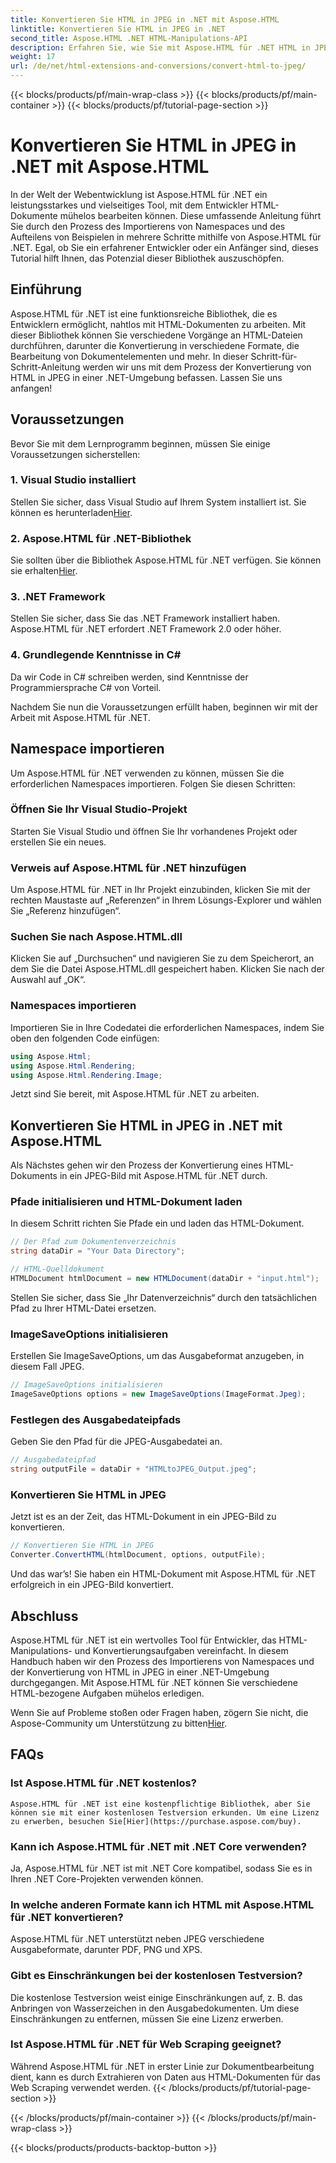 ```yaml
---
title: Konvertieren Sie HTML in JPEG in .NET mit Aspose.HTML
linktitle: Konvertieren Sie HTML in JPEG in .NET
second_title: Aspose.HTML .NET HTML-Manipulations-API
description: Erfahren Sie, wie Sie mit Aspose.HTML für .NET HTML in JPEG in .NET konvertieren. Eine Schritt-für-Schritt-Anleitung zur Nutzung der Leistungsfähigkeit von Aspose.HTML für .NET.
weight: 17
url: /de/net/html-extensions-and-conversions/convert-html-to-jpeg/
---
```


{{< blocks/products/pf/main-wrap-class >}}
{{< blocks/products/pf/main-container >}}
{{< blocks/products/pf/tutorial-page-section >}}

# Konvertieren Sie HTML in JPEG in .NET mit Aspose.HTML


In der Welt der Webentwicklung ist Aspose.HTML für .NET ein leistungsstarkes und vielseitiges Tool, mit dem Entwickler HTML-Dokumente mühelos bearbeiten können. Diese umfassende Anleitung führt Sie durch den Prozess des Importierens von Namespaces und des Aufteilens von Beispielen in mehrere Schritte mithilfe von Aspose.HTML für .NET. Egal, ob Sie ein erfahrener Entwickler oder ein Anfänger sind, dieses Tutorial hilft Ihnen, das Potenzial dieser Bibliothek auszuschöpfen.

## Einführung

Aspose.HTML für .NET ist eine funktionsreiche Bibliothek, die es Entwicklern ermöglicht, nahtlos mit HTML-Dokumenten zu arbeiten. Mit dieser Bibliothek können Sie verschiedene Vorgänge an HTML-Dateien durchführen, darunter die Konvertierung in verschiedene Formate, die Bearbeitung von Dokumentelementen und mehr. In dieser Schritt-für-Schritt-Anleitung werden wir uns mit dem Prozess der Konvertierung von HTML in JPEG in einer .NET-Umgebung befassen. Lassen Sie uns anfangen!

## Voraussetzungen

Bevor Sie mit dem Lernprogramm beginnen, müssen Sie einige Voraussetzungen sicherstellen:

### 1. Visual Studio installiert
 Stellen Sie sicher, dass Visual Studio auf Ihrem System installiert ist. Sie können es herunterladen[Hier](https://visualstudio.microsoft.com/downloads/).

### 2. Aspose.HTML für .NET-Bibliothek
 Sie sollten über die Bibliothek Aspose.HTML für .NET verfügen. Sie können sie erhalten[Hier](https://releases.aspose.com/html/net/).

### 3. .NET Framework
Stellen Sie sicher, dass Sie das .NET Framework installiert haben. Aspose.HTML für .NET erfordert .NET Framework 2.0 oder höher.

### 4. Grundlegende Kenntnisse in C#
Da wir Code in C# schreiben werden, sind Kenntnisse der Programmiersprache C# von Vorteil.

Nachdem Sie nun die Voraussetzungen erfüllt haben, beginnen wir mit der Arbeit mit Aspose.HTML für .NET.

## Namespace importieren

Um Aspose.HTML für .NET verwenden zu können, müssen Sie die erforderlichen Namespaces importieren. Folgen Sie diesen Schritten:

### Öffnen Sie Ihr Visual Studio-Projekt

Starten Sie Visual Studio und öffnen Sie Ihr vorhandenes Projekt oder erstellen Sie ein neues.

### Verweis auf Aspose.HTML für .NET hinzufügen

Um Aspose.HTML für .NET in Ihr Projekt einzubinden, klicken Sie mit der rechten Maustaste auf „Referenzen“ in Ihrem Lösungs-Explorer und wählen Sie „Referenz hinzufügen“.

### Suchen Sie nach Aspose.HTML.dll

Klicken Sie auf „Durchsuchen“ und navigieren Sie zu dem Speicherort, an dem Sie die Datei Aspose.HTML.dll gespeichert haben. Klicken Sie nach der Auswahl auf „OK“.

### Namespaces importieren

Importieren Sie in Ihre Codedatei die erforderlichen Namespaces, indem Sie oben den folgenden Code einfügen:

```csharp
using Aspose.Html;
using Aspose.Html.Rendering;
using Aspose.Html.Rendering.Image;
```

Jetzt sind Sie bereit, mit Aspose.HTML für .NET zu arbeiten.

## Konvertieren Sie HTML in JPEG in .NET mit Aspose.HTML

Als Nächstes gehen wir den Prozess der Konvertierung eines HTML-Dokuments in ein JPEG-Bild mit Aspose.HTML für .NET durch.

### Pfade initialisieren und HTML-Dokument laden

In diesem Schritt richten Sie Pfade ein und laden das HTML-Dokument.

```csharp
// Der Pfad zum Dokumentenverzeichnis
string dataDir = "Your Data Directory";

// HTML-Quelldokument
HTMLDocument htmlDocument = new HTMLDocument(dataDir + "input.html");
```

Stellen Sie sicher, dass Sie „Ihr Datenverzeichnis“ durch den tatsächlichen Pfad zu Ihrer HTML-Datei ersetzen.

### ImageSaveOptions initialisieren

Erstellen Sie ImageSaveOptions, um das Ausgabeformat anzugeben, in diesem Fall JPEG.

```csharp
// ImageSaveOptions initialisieren
ImageSaveOptions options = new ImageSaveOptions(ImageFormat.Jpeg);
```

### Festlegen des Ausgabedateipfads

Geben Sie den Pfad für die JPEG-Ausgabedatei an.

```csharp
// Ausgabedateipfad
string outputFile = dataDir + "HTMLtoJPEG_Output.jpeg";
```

### Konvertieren Sie HTML in JPEG

Jetzt ist es an der Zeit, das HTML-Dokument in ein JPEG-Bild zu konvertieren.

```csharp
// Konvertieren Sie HTML in JPEG
Converter.ConvertHTML(htmlDocument, options, outputFile);
```

Und das war’s! Sie haben ein HTML-Dokument mit Aspose.HTML für .NET erfolgreich in ein JPEG-Bild konvertiert.

## Abschluss

Aspose.HTML für .NET ist ein wertvolles Tool für Entwickler, das HTML-Manipulations- und Konvertierungsaufgaben vereinfacht. In diesem Handbuch haben wir den Prozess des Importierens von Namespaces und der Konvertierung von HTML in JPEG in einer .NET-Umgebung durchgegangen. Mit Aspose.HTML für .NET können Sie verschiedene HTML-bezogene Aufgaben mühelos erledigen.

 Wenn Sie auf Probleme stoßen oder Fragen haben, zögern Sie nicht, die Aspose-Community um Unterstützung zu bitten[Hier](https://forum.aspose.com/).

## FAQs

### Ist Aspose.HTML für .NET kostenlos?
    Aspose.HTML für .NET ist eine kostenpflichtige Bibliothek, aber Sie können sie mit einer kostenlosen Testversion erkunden. Um eine Lizenz zu erwerben, besuchen Sie[Hier](https://purchase.aspose.com/buy).

### Kann ich Aspose.HTML für .NET mit .NET Core verwenden?
   Ja, Aspose.HTML für .NET ist mit .NET Core kompatibel, sodass Sie es in Ihren .NET Core-Projekten verwenden können.

### In welche anderen Formate kann ich HTML mit Aspose.HTML für .NET konvertieren?
   Aspose.HTML für .NET unterstützt neben JPEG verschiedene Ausgabeformate, darunter PDF, PNG und XPS.

### Gibt es Einschränkungen bei der kostenlosen Testversion?
   Die kostenlose Testversion weist einige Einschränkungen auf, z. B. das Anbringen von Wasserzeichen in den Ausgabedokumenten. Um diese Einschränkungen zu entfernen, müssen Sie eine Lizenz erwerben.

### Ist Aspose.HTML für .NET für Web Scraping geeignet?
   Während Aspose.HTML für .NET in erster Linie zur Dokumentbearbeitung dient, kann es durch Extrahieren von Daten aus HTML-Dokumenten für das Web Scraping verwendet werden.
{{< /blocks/products/pf/tutorial-page-section >}}

{{< /blocks/products/pf/main-container >}}
{{< /blocks/products/pf/main-wrap-class >}}

{{< blocks/products/products-backtop-button >}}
